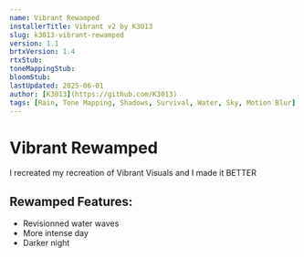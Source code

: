 ```yaml
---
name: Vibrant Rewamped
installerTitle: Vibrant v2 by K3013
slug: k3013-vibrant-rewamped
version: 1.1
brtxVersion: 1.4
rtxStub: 
toneMappingStub: 
bloomStub: 
lastUpdated: 2025-06-01
author: [K3013](https://github.com/K3013)
tags: [Rain, Tone Mapping, Shadows, Survival, Water, Sky, Motion Blur]
---
```


# Vibrant Rewamped

I recreated my recreation of Vibrant Visuals and I made it BETTER

## Rewamped Features:

- Revisionned water waves
- More intense day
- Darker night
